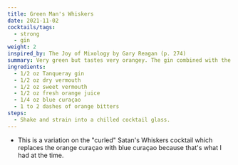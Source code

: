 ```yaml
---
title: Green Man's Whiskers
date: 2021-11-02
cocktails/tags:
  - strong
  - gin
weight: 2
inspired_by: The Joy of Mixology by Gary Reagan (p. 274)
summary: Very green but tastes very orangey. The gin combined with the two types of vermouth and the orange juice and liqueur gives this cocktail a unique flavor that's hard to describe.
ingredients:
  - 1/2 oz Tanqueray gin
  - 1/2 oz dry vermouth
  - 1/2 oz sweet vermouth
  - 1/2 oz fresh orange juice
  - 1/4 oz blue curaçao
  - 1 to 2 dashes of orange bitters
steps:
  - Shake and strain into a chilled cocktail glass.
---
```


- This is a variation on the "curled" Satan's Whiskers cocktail which replaces the orange curaçao with blue curaçao because that's what I had at the time.
